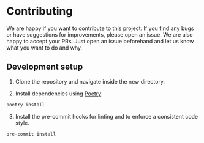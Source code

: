 # Contributing

We are happy if you want to contribute to this project. If you find any bugs or have suggestions for improvements, please open an issue. We are also happy to accept your PRs. Just open an issue beforehand and let us know what you want to do and why.

## Development setup

1. Clone the repository and navigate inside the new directory.

2. Install dependencies using [Poetry](https://python-poetry.org)

```sh
poetry install
```

3. Install the pre-commit hooks for linting and to enforce a consistent code style.

```sh
pre-commit install
```
